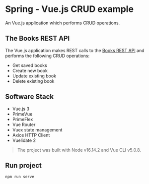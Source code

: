 # Spring - Vue.js CRUD example
An Vue.js application which performs CRUD operations.

## The Books REST API
The Vue.js application makes REST calls to the [Books REST API](https://github.com/kafousis/books-rest-api) and performs the following CRUD operations:
- Get saved books
- Create new book
- Update existing book
- Delete existing book

## Software Stack
- Vue.js 3
- PrimeVue
- PrimeFlex
- Vue Router
- Vuex state management
- Axios HTTP Client 
- Vuelidate 2

> The project was built with Node v16.14.2 and Vue CLI v5.0.8.

## Run project
```
npm run serve
```